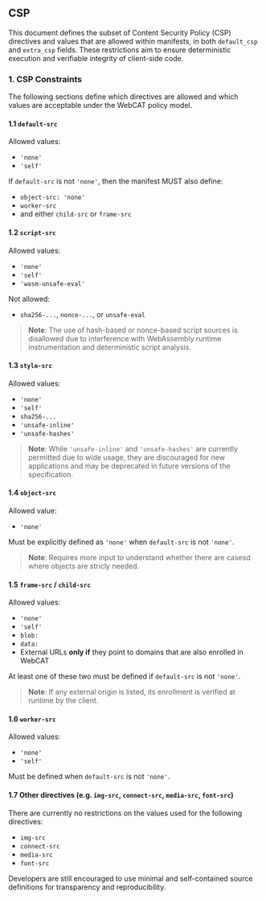 ## CSP
This document defines the subset of Content Security Policy (CSP) directives and values that are allowed within manifests, in both `default_csp` and `extra_csp` fields. These restrictions aim to ensure deterministic execution and verifiable integrity of client-side code.

### 1. CSP Constraints

The following sections define which directives are allowed and which values are acceptable under the WebCAT policy model.

#### 1.1 `default-src`

Allowed values:

* `'none'`
* `'self'`

If `default-src` is not `'none'`, then the manifest MUST also define:

* `object-src: 'none'`
* `worker-src`
* and either `child-src` or `frame-src`

#### 1.2 `script-src`

Allowed values:

* `'none'`
* `'self'`
* `'wasm-unsafe-eval'`

Not allowed:

* `sha256-...`, `nonce-...`, or `unsafe-eval`

> **Note**: The use of hash-based or nonce-based script sources is disallowed due to interference with WebAssembly runtime instrumentation and deterministic script analysis.

#### 1.3 `style-src`

Allowed values:

* `'none'`
* `'self'`
* `sha256-...`
* `'unsafe-inline'`
* `'unsafe-hashes'`

> **Note**: While `'unsafe-inline'` and `'unsafe-hashes'` are currently permitted due to wide usage, they are discouraged for new applications and may be deprecated in future versions of the specification.

#### 1.4 `object-src`

Allowed value:

* `'none'`

Must be explicitly defined as `'none'` when `default-src` is not `'none'`.

> **Note**: Requires more input to understand whether there are casesd where objects are stricly needed.

#### 1.5 `frame-src` / `child-src`

Allowed values:

* `'none'`
* `'self'`
* `blob:`
* `data:`
* External URLs **only if** they point to domains that are also enrolled in WebCAT

At least one of these two must be defined if `default-src` is not `'none'`.

> **Note**: If any external origin is listed, its enrollment is verified at runtime by the client.

#### 1.6 `worker-src`

Allowed values:

* `'none'`
* `'self'`

Must be defined when `default-src` is not `'none'`.

#### 1.7 Other directives (e.g. `img-src`, `connect-src`, `media-src`, `font-src`)

There are currently no restrictions on the values used for the following directives:

* `img-src`
* `connect-src`
* `media-src`
* `font-src`

Developers are still encouraged to use minimal and self-contained source definitions for transparency and reproducibility.
